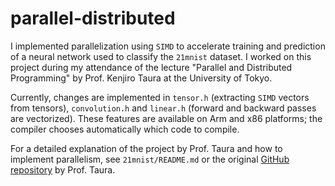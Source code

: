 parallel-distributed
=============

I implemented parallelization using `SIMD` to accelerate training and prediction of a neural network used
to classify the `21mnist` dataset. I worked on this project during my attendance of the lecture "Parallel
and Distributed Programming" by Prof. Kenjiro Taura at the University of Tokyo.

Currently, changes are implemented in `tensor.h` (extracting `SIMD` vectors from tensors), `convolution.h`
and `linear.h` (forward and backward passes are vectorized). These features are available on Arm and x86
platforms; the compiler chooses automatically which code to compile.

For a detailed explanation of the project by Prof. Taura and how to implement parallelism, see
`21mnist/README.md` or the original [GitHub repository](https://github.com/taura/parallel-distributed) by
Prof. Taura.
